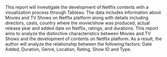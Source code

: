 This report will investigate the development of Netflix contents with a visualization process through Tableau.
The data includes information about Movies and TV Shows on Netflix platform along with details including directors, casts, country where the movie/show was produced, actual release year and added date on Netflix, ratings, and durations. This report aims to analyze the distinctive characteristics between Movies and TV Shows and the development of contents on Netflix platform. As a result, the author will analyze the relationship between the following factors: Date Added, Duration, Genre, Location, Rating, Show ID and Type.
